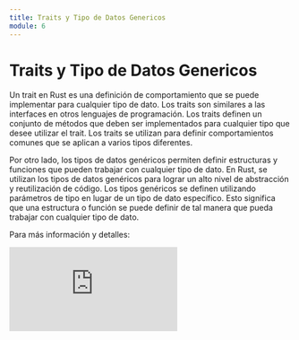 ```yaml
---
title: Traits y Tipo de Datos Genericos
module: 6
---
```

# Traits y Tipo de Datos Genericos

Un trait en Rust es una definición de comportamiento que se puede implementar para cualquier tipo de dato. Los traits son similares a las interfaces en otros lenguajes de programación. Los traits definen un conjunto de métodos que deben ser implementados para cualquier tipo que desee utilizar el trait. Los traits se utilizan para definir comportamientos comunes que se aplican a varios tipos diferentes.

Por otro lado, los tipos de datos genéricos permiten definir estructuras y funciones que pueden trabajar con cualquier tipo de dato. En Rust, se utilizan los tipos de datos genéricos para lograr un alto nivel de abstracción y reutilización de código. Los tipos genéricos se definen utilizando parámetros de tipo en lugar de un tipo de dato específico. Esto significa que una estructura o función se puede definir de tal manera que pueda trabajar con cualquier tipo de dato.

Para más información y detalles:
<iframe class="w-full aspect-video" src="https://www.youtube.com/embed/_iUODVvZyzU" title="YouTube video player" frameborder="0" allow="accelerometer; autoplay; clipboard-write; encrypted-media; gyroscope; picture-in-picture; web-share" allowfullscreen></iframe>

